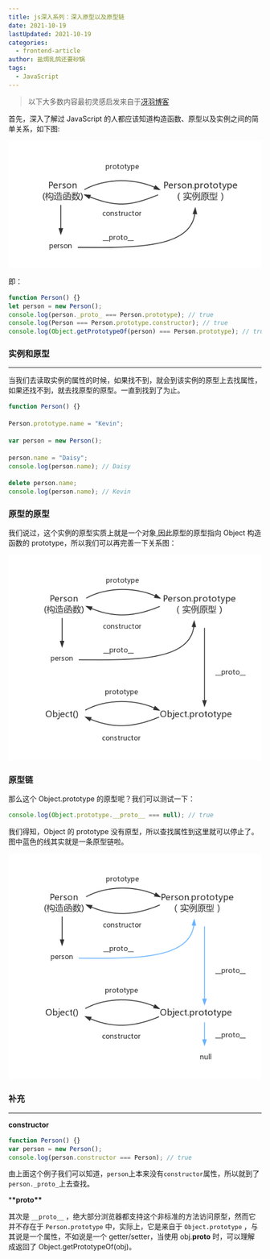 ```yaml
---
title: js深入系列：深入原型以及原型链
date: 2021-10-19
lastUpdated: 2021-10-19
categories:
  - frontend-article
author: 盐焗乳鸽还要砂锅
tags:
  - JavaScript
---
```


> 以下大多数内容最初灵感启发来自于[冴羽博客](https://github.com/mqyqingfeng/Blog)

首先，深入了解过 JavaScript 的人都应该知道构造函数、原型以及实例之间的简单关系，如下图:

![](../imgs/Prototype/prototype-1.png)

即：

```js
function Person() {}
let person = new Person();
console.log(person._proto_ === Person.prototype); // true
console.log(Person === Person.prototype.constructor); // true
console.log(Object.getPrototypeOf(person) === Person.prototype); // true
```

### 实例和原型

---

当我们去读取实例的属性的时候，如果找不到，就会到该实例的原型上去找属性，如果还找不到，就去找原型的原型。一直到找到了为止。

```js
function Person() {}

Person.prototype.name = "Kevin";

var person = new Person();

person.name = "Daisy";
console.log(person.name); // Daisy

delete person.name;
console.log(person.name); // Kevin
```

### 原型的原型

我们说过，这个实例的原型实质上就是一个对象,因此原型的原型指向 Object 构造函数的 prototype，所以我们可以再完善一下关系图：

![](../imgs/Prototype/prototype-2.png)

### 原型链

那么这个 Object.prototype 的原型呢？我们可以测试一下：

```js
console.log(Object.prototype.__proto__ === null); // true
```

我们得知，Object 的 prototype 没有原型，所以查找属性到这里就可以停止了。图中蓝色的线其实就是一条原型链啦。

![](../imgs/Prototype/prototype-3.png)

### 补充

---

**constructor**

```js
function Person() {}
var person = new Person();
console.log(person.constructor === Person); // true
```

由上面这个例子我们可以知道，`person`上本来没有`constructor`属性，所以就到了`person._proto_`上去查找。

\***\*proto\*\***

其次是 `__proto__` ，绝大部分浏览器都支持这个非标准的方法访问原型，然而它并不存在于 `Person.prototype` 中，实际上，它是来自于 `Object.prototype` ，与其说是一个属性，不如说是一个 getter/setter，当使用 obj.**proto** 时，可以理解成返回了 Object.getPrototypeOf(obj)。
